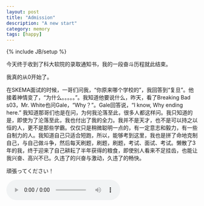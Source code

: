 ```yaml
---
layout: post
title: "Admission"
description: "A new start"
category: memory
tags: [happy]
---
```

{% include JB/setup %}

今天终于收到了科大软院的录取通知书，我的一段奋斗历程就此结束。


  我真的从0开始了。
  
  
  在SKEMA面试的时候，一哥们问我，“你原来哪个学校的”，我回答到“复旦”。他接着神情变了，“为什么。。。。。”。我知道他要说什么，昨天，看了Breaking Bad s03，Mr. White也问Gale，“Why？”。Gale回答说，“I know, Why ending here.” 我知道那哥们也是在问，为何我沦落至此，很多人都这样问。我只知道的是，即使为了沦落至此，我也付出了我的全力。我并不是天才，也不是可以持之以恒的人，更不是那些学霸。仅仅只是稍微聪明一点的，有一定意志和毅力，有一些自制力的人。我知道自己只适合短跑，所以，能够考到这里，我也是拼了命地克制自己，与自己做斗争，然后每天刷题，刷题，刷题，考试、面试、考试。懒散了3年的我，终于迎来了自己耕耘了半年获得的粮食，即使别人看来不足挂齿，也能让我兴奋、高兴不已。久违了的兴奋与激动，久违了的畅快。
  
  
  頑張ってください！
  
  

 <audio src="http://zhangmenshiting.baidu.com/data2/music/30470750/30470750.mp3?xcode=aff073b227ed5f6981cdd16f4d8925f5d9653805d530da91&mid=0.36639068655716" controls="controls">super driver</audio>